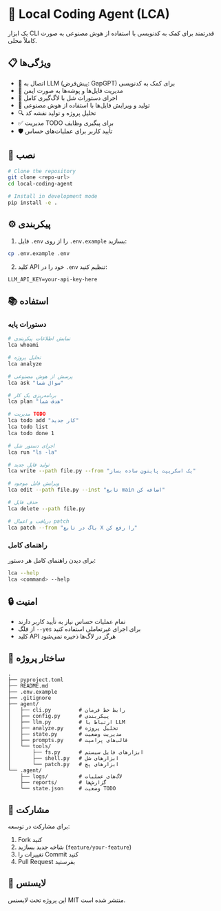 # 🚀 Local Coding Agent (LCA)

یک ابزار CLI قدرتمند برای کمک به کدنویسی با استفاده از هوش مصنوعی به صورت کاملاً محلی.

## 📋 ویژگی‌ها

- 🤖 اتصال به LLM (پیش‌فرض: GapGPT) برای کمک به کدنویسی
- 📁 مدیریت فایل‌ها و پوشه‌ها به صورت ایمن
- 🔧 اجرای دستورات شل با لاگ‌گیری کامل
- 📝 تولید و ویرایش فایل‌ها با استفاده از هوش مصنوعی
- 🔍 تحلیل پروژه و تولید نقشه کد
- ✅ مدیریت TODO برای پیگیری وظایف
- 🛡️ تأیید کاربر برای عملیات‌های حساس

## 🚀 نصب

```bash
# Clone the repository
git clone <repo-url>
cd local-coding-agent

# Install in development mode
pip install -e .
```

## ⚙️ پیکربندی

1. فایل `.env` را از روی `.env.example` بسازید:
```bash
cp .env.example .env
```

2. کلید API خود را در `.env` تنظیم کنید:
```
LLM_API_KEY=your-api-key-here
```

## 📚 استفاده

### دستورات پایه

```bash
# نمایش اطلاعات پیکربندی
lca whoami

# تحلیل پروژه
lca analyze

# پرسش از هوش مصنوعی
lca ask "سوال شما"

# برنامه‌ریزی یک کار
lca plan "هدف شما"

# مدیریت TODO
lca todo add "کار جدید"
lca todo list
lca todo done 1

# اجرای دستور شل
lca run "ls -la"

# تولید فایل جدید
lca write --path file.py --from "یک اسکریپت پایتون ساده بساز"

# ویرایش فایل موجود
lca edit --path file.py --inst "تابع main اضافه کن"

# حذف فایل
lca delete --path file.py

# دریافت و اعمال patch
lca patch --from "باگ در تابع X را رفع کن"
```

### راهنمای کامل

برای دیدن راهنمای کامل هر دستور:
```bash
lca --help
lca <command> --help
```

## 🔒 امنیت

- تمام عملیات حساس نیاز به تأیید کاربر دارند
- از فلگ `--yes` برای اجرای غیرتعاملی استفاده کنید
- کلید API هرگز در لاگ‌ها ذخیره نمی‌شود

## 📂 ساختار پروژه

```
.
├── pyproject.toml
├── README.md
├── .env.example
├── .gitignore
├── agent/
│   ├── cli.py         # رابط خط فرمان
│   ├── config.py      # پیکربندی
│   ├── llm.py         # ارتباط با LLM
│   ├── analyze.py     # تحلیل پروژه
│   ├── state.py       # مدیریت وضعیت
│   ├── prompts.py     # قالب‌های پرامپت
│   └── tools/
│       ├── fs.py      # ابزارهای فایل سیستم
│       ├── shell.py   # ابزارهای شل
│       └── patch.py   # ابزارهای پچ
└── .agent/
    ├── logs/          # لاگ‌های عملیات
    ├── reports/       # گزارش‌ها
    └── state.json     # وضعیت TODO
```

## 🤝 مشارکت

برای مشارکت در توسعه:
1. Fork کنید
2. شاخه جدید بسازید (`feature/your-feature`)
3. تغییرات را Commit کنید
4. Pull Request بفرستید

## 📄 لایسنس

این پروژه تحت لایسنس MIT منتشر شده است.